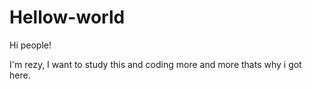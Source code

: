 # Hellow-world

Hi people!

I'm rezy, I want to study this and coding more and more thats why i got here.
